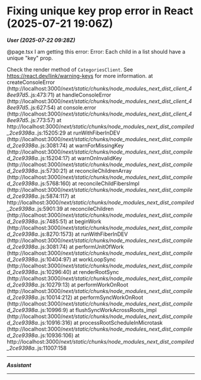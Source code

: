 <!-- Generated by SpecStory -->

<!-- cursor Session 685df8b8-83e2-4227-99e3-f459b9f6f6ff (2025-07-21 19:06Z) -->

# Fixing unique key prop error in React (2025-07-21 19:06Z)

_**User (2025-07-22 09:28Z)**_

@page.tsx  I am getting this error: Error: Each child in a list should have a unique "key" prop.

Check the render method of `CategoriesClient`. See https://react.dev/link/warning-keys for more information.
    at createConsoleError (http://localhost:3000/_next/static/chunks/node_modules_next_dist_client_48ee97d5._.js:473:71)
    at handleConsoleError (http://localhost:3000/_next/static/chunks/node_modules_next_dist_client_48ee97d5._.js:627:54)
    at console.error (http://localhost:3000/_next/static/chunks/node_modules_next_dist_client_48ee97d5._.js:773:57)
    at http://localhost:3000/_next/static/chunks/node_modules_next_dist_compiled_2ce9398a._.js:15205:29
    at runWithFiberInDEV (http://localhost:3000/_next/static/chunks/node_modules_next_dist_compiled_2ce9398a._.js:3081:74)
    at warnForMissingKey (http://localhost:3000/_next/static/chunks/node_modules_next_dist_compiled_2ce9398a._.js:15204:17)
    at warnOnInvalidKey (http://localhost:3000/_next/static/chunks/node_modules_next_dist_compiled_2ce9398a._.js:5730:21)
    at reconcileChildrenArray (http://localhost:3000/_next/static/chunks/node_modules_next_dist_compiled_2ce9398a._.js:5768:160)
    at reconcileChildFibersImpl (http://localhost:3000/_next/static/chunks/node_modules_next_dist_compiled_2ce9398a._.js:5874:117)
    at http://localhost:3000/_next/static/chunks/node_modules_next_dist_compiled_2ce9398a._.js:5901:39
    at reconcileChildren (http://localhost:3000/_next/static/chunks/node_modules_next_dist_compiled_2ce9398a._.js:7485:51)
    at beginWork (http://localhost:3000/_next/static/chunks/node_modules_next_dist_compiled_2ce9398a._.js:8270:1573)
    at runWithFiberInDEV (http://localhost:3000/_next/static/chunks/node_modules_next_dist_compiled_2ce9398a._.js:3081:74)
    at performUnitOfWork (http://localhost:3000/_next/static/chunks/node_modules_next_dist_compiled_2ce9398a._.js:10404:97)
    at workLoopSync (http://localhost:3000/_next/static/chunks/node_modules_next_dist_compiled_2ce9398a._.js:10296:40)
    at renderRootSync (http://localhost:3000/_next/static/chunks/node_modules_next_dist_compiled_2ce9398a._.js:10279:13)
    at performWorkOnRoot (http://localhost:3000/_next/static/chunks/node_modules_next_dist_compiled_2ce9398a._.js:10014:212)
    at performSyncWorkOnRoot (http://localhost:3000/_next/static/chunks/node_modules_next_dist_compiled_2ce9398a._.js:10996:9)
    at flushSyncWorkAcrossRoots_impl (http://localhost:3000/_next/static/chunks/node_modules_next_dist_compiled_2ce9398a._.js:10916:316)
    at processRootScheduleInMicrotask (http://localhost:3000/_next/static/chunks/node_modules_next_dist_compiled_2ce9398a._.js:10936:106)
    at http://localhost:3000/_next/static/chunks/node_modules_next_dist_compiled_2ce9398a._.js:11007:158

---

_**Assistant**_



---

